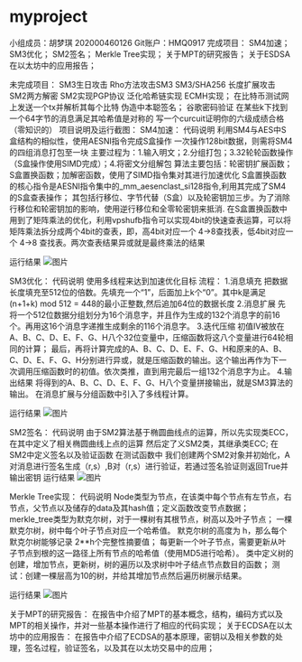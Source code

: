 # myproject
小组成员：胡梦琪 202000460126
Git账户：HMQ0917
完成项目：
SM4加速；
SM3优化；
SM2签名；
Merkle Tree实现；
关于MPT的研究报告；
关于ESDSA在以太坊中的应用报告；

未完成项目：
SM3生日攻击
Rho方法攻击SM3
SM3/SHA256 长度扩展攻击
SM2两方解密
SM2实现PGP协议
泛化哈希链实现
ECMH实现；
在比特币测试网上发送一个tx并解析其每个比特
伪造中本聪签名；
谷歌密码验证
在某些k下找到一个64字节的消息满足其哈希值是对称的
写一个curcuit证明你的六级成绩合格（零知识的）
项目说明及运行截图：
SM4加速：
代码说明
利用SM4与AES中S盒结构的相似性，使用AESNI指令完成S盒操作
一次操作128bit数据，则需将SM4的四组消息打包至一块
主要过程为：1.输入明文；2.分组打包；3.32轮轮函数操作（S盒操作使用SIMD完成）；4.将密文分组解包
算法主要包括：轮密钥扩展函数；S盒置换函数；加解密函数，使用了SIMD指令集对其进行加速优化
S盒置换函数的核心指令是AESNI指令集中的_mm_aesenclast_si128指令,利用其完成了SM4的S盒查表操作；
其包括行移位、字节代替（S盒）以及轮密钥加三步。为了消除行移位和轮密钥加的影响，使用逆行移位和全零轮密钥来抵消.
在S盒置换函数中用到了矩阵乘法的优化，利用vpshufb指令可以实现4bit的快速查表运算，可以将矩阵乘法拆分成两个4bit的查表，即，高4bit对应一个 4→8查找表，低4bit对应一个 4→8
查找表。两次查表结果异或就是最终乘法的结果


运行结果
![图片](https://user-images.githubusercontent.com/105527286/180696768-588ddc9f-cf91-4c60-9e6e-9bcd17a60765.png)

SM3优化：
代码说明
使用多线程来达到加速优化目标
流程：
1.消息填充
把数据长度填充至512位的倍数。先填充一个“1”，后面加上k个“0”。其中k是满足(n+1+k) mod 512 = 448的最小正整数,然后追加64位的数据长度
2.消息扩展
先将一个512位数据分组划分为16个消息字，并且作为生成的132个消息字的前16个。再用这16个消息字递推生成剩余的116个消息字。
3.迭代压缩
初值IV被放在A、B、C、D、E、F、G、H八个32位变量中，压缩函数将这八个变量进行64轮相同的计算；
最后，再将计算完成的A、B、C、D、E、F、G、H和原来的A、B、C、D、E、F、G、H分别进行异或，就是压缩函数的输出。这个输出再作为下一次调用压缩函数时的初值。依次类推，直到用完最后一组132个消息字为止。
4.输出结果
将得到的A、B、C、D、E、F、G、H八个变量拼接输出，就是SM3算法的输出。
在消息扩展与分组函数中引入了多线程计算。

运行结果
![图片](https://user-images.githubusercontent.com/105527286/180695710-5d47e5d8-f286-4c5b-b890-1eeeada29f0d.png)

SM2签名：
代码说明
由于SM2算法基于椭圆曲线点的运算，所以先实现类ECC，在其中定义了相关椭圆曲线上点的运算
然后定了义SM2类，其继承类ECC;
在SM2中定义签名以及验证函数
在测试函数中
我们创建两个SM2对象并初始化，A对消息进行签名生成（r,s）,B对（r,s）进行验证，若通过签名验证则返回True并输出密钥
运行结果
![图片](https://user-images.githubusercontent.com/105527286/180698380-066daf15-c751-4d66-bffb-53602588ce6e.png)


Merkle Tree实现：
代码说明
Node类型为节点，在该类中每个节点有左节点，右节点，父节点以及储存的data及其hash值；定义函数改变节点数据；
merkle_tree类型为默克尔树，对于一棵树有其根节点，树高以及叶子节点；
一棵默克尔树，树中每个叶子节点对应一个哈希值。
默克尔树的高度为 h，那么每个默克尔树能够记录 2**h个完整性摘要值；
每更新一个叶子节点，需要更新从叶子节点到根的这一路径上所有节点的哈希值（使用MD5进行哈希）。
类中定义树的创建，增加节点，更新树，树的遍历以及求树中叶子结点节点数目的函数；
测试：创建一棵层高为10的树，并给其增加节点然后遍历树展示结果。


运行结果
![图片](https://user-images.githubusercontent.com/105527286/180698443-c04a38b6-00cf-4ceb-81d1-e397fa29b1d6.png)

关于MPT的研究报告：
在报告中介绍了MPT的基本概念，结构，编码方式以及MPT的相关操作，并对一些基本操作进行了相应的代码实现；
关于ECDSA在以太坊中的应用报告：
在报告中介绍了ECDSA的基本原理，密钥以及相关参数的处理，签名过程，验证签名，以及其在以太坊交易中的应用；





